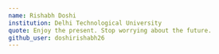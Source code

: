 ```yaml
---
name: Rishabh Doshi
institution: Delhi Technological University
quote: Enjoy the present. Stop worrying about the future.
github_user: doshirishabh26
---
```

